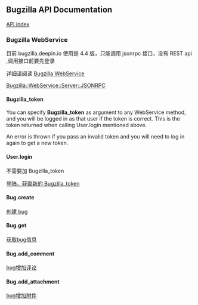 <!--Meta
category:参考文档
title:Bugzilla JSONRPC 接口
DO NOT Delete Meta Above -->

## Bugzilla API Documentation

[API index](https://www.bugzilla.org/docs/tip/en/html/api/index.html)

### Bugzilla WebService


目前 bugzilla.deepin.io 使用是 4.4 版，只能调用 jsonrpc 接口，没有 REST api ,调用接口前要先登录

详细请阅读 
 [Bugzilla WebService](https://www.bugzilla.org/docs/tip/en/html/api/Bugzilla/WebService.html)

[Bugzilla::WebService::Server::JSONRPC](https://www.bugzilla.org/docs/tip/en/html/api/Bugzilla/WebService/Server/JSONRPC.html)

#### Bugzilla_token
You can specify **Bugzilla_token** as argument to any WebService method, and you will be logged in as that user if the token is correct. This is the token returned when calling User.login mentioned above.

An error is thrown if you pass an invalid token and you will need to log in again to get a new token.

#### User.login
不需要加 Bugzilla_token

[登陆，获取新的 Bugzilla_token](https://www.bugzilla.org/docs/tip/en/html/api/Bugzilla/WebService/User.html#login)

#### Bug.create
[创建 bug](https://www.bugzilla.org/docs/tip/en/html/api/Bugzilla/WebService/Bug.html#create)

#### Bug.get
[获取bug信息](https://www.bugzilla.org/docs/tip/en/html/api/Bugzilla/WebService/Bug.html#get)

#### Bug.add_comment
[bug增加评论](https://www.bugzilla.org/docs/tip/en/html/api/Bugzilla/WebService/Bug.html#add_comment)


#### Bug.add_attachment
[bug增加附件](https://www.bugzilla.org/docs/tip/en/html/api/Bugzilla/WebService/Bug.html#add_attachment)
